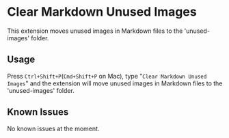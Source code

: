 # Clear Markdown Unused Images

This extension moves unused images in Markdown files to the 'unused-images' folder.

## Usage

Press `Ctrl+Shift+P`(`Cmd+Shift+P` on Mac), type "`Clear Markdown Unused Images`" and the extension will move unused images in Markdown files to the 'unused-images' folder.



## Known Issues

No known issues at the moment.